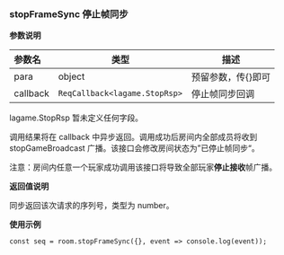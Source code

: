 ### stopFrameSync 停止帧同步
**参数说明**

|参数名|类型|描述|
|:---|---|---|
|para|object|预留参数，传{}即可|
|callback|```ReqCallback<lagame.StopRsp>```|停止帧同步回调|

lagame.StopRsp 暂未定义任何字段。

调用结果将在 callback 中异步返回。调用成功后房间内全部成员将收到 stopGameBroadcast 广播。该接口会修改房间状态为”已停止帧同步“。

注意：房间内任意一个玩家成功调用该接口将导致全部玩家**停止接收**帧广播。

**返回值说明**

同步返回该次请求的序列号，类型为 number。

**使用示例**
```
const seq = room.stopFrameSync({}, event => console.log(event));
```

